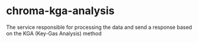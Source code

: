 # chroma-kga-analysis
The service responsible for processing the data and send a response based on the KGA (Key-Gas Analysis) method
